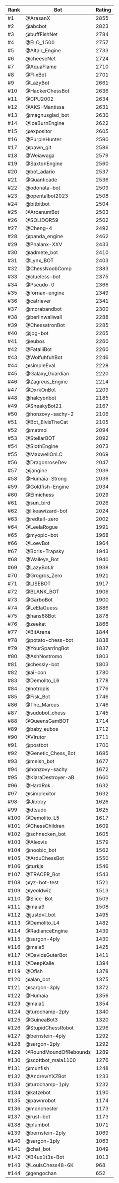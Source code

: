 Rank|Bot|Rating
---|---|---
#1|@ArasanX|2855
#2|@abcbot|2823
#3|@buffFishNet|2784
#4|@ELO_1500|2757
#5|@Altair_Engine|2733
#6|@cheeseNet|2724
#7|@AquaFlame|2710
#8|@FlixBot|2701
#9|@LazyBot|2661
#10|@HackerChessBot|2636
#11|@CPU2002|2634
#12|@AKS-Mantissa|2631
#13|@magnusglad_bot|2630
#14|@IceBurnEngine|2622
#15|@expositor|2605
#16|@PurpleHunter|2590
#17|@pawn_git|2586
#18|@Weiawaga|2579
#19|@SaxtonEngine|2560
#20|@bot_adario|2537
#21|@Quanticade|2536
#22|@odonata-bot|2509
#23|@opentalbot2023|2508
#24|@bitbitbot|2504
#25|@ArcanumBot|2503
#26|@SOLIDOR59|2502
#27|@Cheng-4|2492
#28|@panda_engine|2462
#29|@Phalanx-XXV|2433
#30|@admete_bot|2410
#31|@Lynx_BOT|2403
#32|@ChessNoobComp|2383
#33|@clueless-bot|2375
#34|@Pseudo-0|2366
#35|@fornax-engine|2349
#36|@catriever|2341
#37|@morabandbot|2300
#38|@berlinwallwall|2288
#39|@ChessatronBot|2285
#40|@jpg-bot|2265
#41|@eubos|2260
#42|@FataliiBot|2260
#43|@WolfuhfuhBot|2246
#44|@simpleEval|2228
#45|@Galaxy_Guardian|2220
#46|@Zagreus_Engine|2214
#47|@DxrkOnBot|2209
#48|@halcyonbot|2185
#49|@SneakyBot21|2167
#50|@honzovy-sachy-2|2106
#51|@Bot_ElvisTheCat|2105
#52|@matmoi|2094
#53|@StellarBOT|2092
#54|@SlothEngine|2073
#55|@MaxwellOnLC|2069
#56|@DragonroseDev|2047
#57|@jangine|2039
#58|@Humaia-Strong|2036
#59|@Goldfish-Engine|2034
#60|@Elmichess|2029
#61|@sun_bird|2026
#62|@likeawizard-bot|2024
#63|@redtail-zero|2002
#64|@LeelaRogue|1991
#65|@myopic-bot|1968
#66|@LoevBot|1964
#67|@Boris-Trapsky|1943
#68|@Walleye_Bot|1940
#69|@LazyBotJr|1938
#70|@Grogros_Zero|1921
#71|@LISEBOT|1917
#72|@BLANK_BOT|1906
#73|@GarboBot|1900
#74|@LeElaGuess|1886
#75|@hans68Bot|1878
#76|@zeekat|1866
#77|@BitArena|1844
#78|@potato-chess-bot|1838
#79|@YourSparringBot|1837
#80|@AshNostromo|1803
#81|@chessly-bot|1803
#82|@ai-con|1780
#83|@Demolito_L6|1778
#84|@notropis|1776
#85|@Fisk_Bot|1746
#86|@The_Marcus|1746
#87|@sudobot_chess|1745
#88|@QueensGamBOT|1714
#89|@baby_eubos|1712
#90|@Virutor|1711
#91|@postbot|1700
#92|@Genetic_Chess_Bot|1695
#93|@melsh_bot|1677
#94|@honzovy-sachy|1672
#95|@KlaraDestroyer-aB|1660
#96|@HardRok|1632
#97|@simplexitor|1632
#98|@Jibbby|1626
#99|@dtsudo|1625
#100|@Demolito_L5|1617
#101|@ChessChildren|1609
#102|@schnecken_bot|1605
#103|@Alexvis|1579
#104|@noobic_bot|1562
#105|@ArduChessBot|1550
#106|@turkjs|1546
#107|@TRACER_Bot|1543
#108|@yz-bot-test|1521
#109|@yeoldwiz|1513
#110|@Slice-Bot|1509
#111|@maia9|1508
#112|@justdvl_bot|1495
#113|@Demolito_L4|1482
#114|@RadianceEngine|1439
#115|@sargon-4ply|1430
#116|@maia5|1425
#117|@DavidsGuterBot|1411
#118|@DeepKalle|1394
#119|@Ofish|1378
#120|@alan_bot|1375
#121|@sargon-3ply|1372
#122|@Humaia|1356
#123|@maia1|1354
#124|@turochamp-2ply|1340
#125|@GuineaBot3|1320
#126|@StupidChessRobot|1296
#127|@bernstein-4ply|1292
#128|@sargon-2ply|1292
#129|@RoundMoundOfRebounds|1289
#130|@scottbot_maia1100|1276
#131|@munfish|1248
#132|@AndrewYXZBot|1233
#133|@turochamp-1ply|1232
#134|@katzebot|1190
#135|@pawnrobot|1174
#136|@monchester|1173
#137|@rust-bot|1173
#138|@plumbot|1071
#139|@bernstein-2ply|1069
#140|@sargon-1ply|1063
#141|@chat_bot|1049
#142|@B4ux1t3s-Bot|1013
#143|@LouisChess48-6K|968
#144|@gengochan|652
